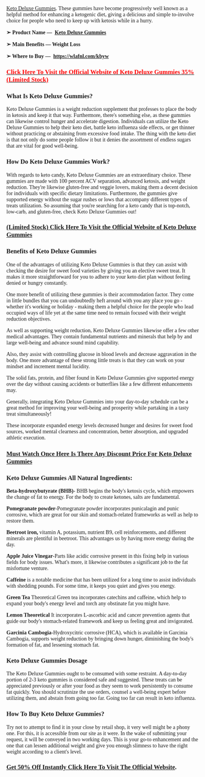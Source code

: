 <p><span style="font-family: Georgia;"><a href="https://wlafnl.com/kbyw" target="_blank" rel="nofollow" data-saferedirecturl="https://www.google.com/url?hl=en-GB&amp;q=https://wlafnl.com/kbyw&amp;source=gmail&amp;ust=1729143709899000&amp;usg=AOvVaw0YjXkfvmkI9_xERE3zN5UH">Keto Deluxe Gummies</a>. These gummies have become progressively well known as a helpful method for enhancing a ketogenic diet, giving a delicious and simple to-involve choice for people who need to keep up with ketosis while in a hurry.</span></p>
<p><strong><span style="font-family: Georgia;">➢ Product Name &mdash;&nbsp;&nbsp;<a href="https://wlafnl.com/kbyw" target="_blank" rel="nofollow" data-saferedirecturl="https://www.google.com/url?hl=en-GB&amp;q=https://wlafnl.com/kbyw&amp;source=gmail&amp;ust=1729143709899000&amp;usg=AOvVaw0YjXkfvmkI9_xERE3zN5UH">Keto Deluxe Gummies</a></span></strong></p>
<p><strong><span style="font-family: Georgia;">➢ Main Benefits &mdash; Weight Loss</span></strong></p>
<p><strong><span style="font-family: Georgia;">➢ Where to Buy &mdash;&nbsp;&nbsp;<a href="https://wlafnl.com/kbyw" target="_blank" rel="nofollow" data-saferedirecturl="https://www.google.com/url?hl=en-GB&amp;q=https://wlafnl.com/kbyw&amp;source=gmail&amp;ust=1729143709899000&amp;usg=AOvVaw0YjXkfvmkI9_xERE3zN5UH">https://wlafnl.com/kbyw</a></span></strong></p>
<h3><a href="https://wlafnl.com/kbyw"><strong><u><span style="color: #ff0000; font-family: Georgia;">Click Here To Visit the Official Website of Keto Deluxe Gummies 35% (Limited Stock)</span></u></strong></a></h3>
<h3><strong><span style="font-family: Georgia;">What Is Keto Deluxe Gummies?</span></strong></h3>
<p><span style="font-family: Georgia;">Keto Deluxe Gummies is a weight reduction supplement that professes to place the body in ketosis and keep it that way. Furthermore, there's something else, as these gummies can likewise control hunger and accelerate digestion. Individuals can utilize the Keto Deluxe Gummies to help their keto diet, battle keto influenza side effects, or get thinner without practicing or abstaining from excessive food intake. The thing with the keto diet is that not only do some people follow it but it denies the assortment of endless sugars that are vital for good well-being.</span></p>
<h3><strong><span style="font-family: Georgia;">How Do Keto Deluxe Gummies Work?</span></strong></h3>
<p><span style="font-family: Georgia;">With regards to keto candy, Keto Deluxe Gummies are an extraordinary choice. These gummies are made with 100 percent ACV separation, advanced ketosis, and weight reduction. They're likewise gluten-free and veggie lovers, making them a decent decision for individuals with specific dietary limitations. Furthermore, the gummies give supported energy without the sugar rushes or lows that accompany different types of treats utilization. So assuming that you're searching for a keto candy that is top-notch, low-carb, and gluten-free, check Keto Deluxe Gummies out!</span></p>
<h3><strong><a href="https://wlafnl.com/kbyw" target="_blank" rel="nofollow" data-saferedirecturl="https://www.google.com/url?hl=en-GB&amp;q=https://wlafnl.com/kbyw&amp;source=gmail&amp;ust=1729143709899000&amp;usg=AOvVaw0YjXkfvmkI9_xERE3zN5UH"><span style="font-family: Georgia;">(Limited Stock) Click Here To Visit the Official Website of Keto Deluxe Gummies</span></a></strong></h3>
<h3><strong><span style="font-family: Georgia;">Benefits of Keto Deluxe Gummies&nbsp;</span></strong></h3>
<p><span style="font-family: Georgia;">One of the advantages of utilizing Keto Deluxe Gummies is that they can assist with checking the desire for sweet food varieties by giving you an elective sweet treat. It makes it more straightforward for you to adhere to your keto diet plan without feeling denied or hungry constantly.</span></p>
<p><span style="font-family: Georgia;">One more benefit of utilizing these gummies is their accommodation factor. They come in little bundles that you can undoubtedly heft around with you any place you go - whether it's working or holiday - making them a helpful choice for the people who lead occupied ways of life yet at the same time need to remain focused with their weight reduction objectives.</span></p>
<p><span style="font-family: Georgia;">As well as supporting weight reduction, Keto Deluxe Gummies likewise offer a few other medical advantages. They contain fundamental nutrients and minerals that help by and large well-being and advance sound mind capability.</span></p>
<p><span style="font-family: Georgia;">Also, they assist with controlling glucose in blood levels and decrease aggravation in the body. One more advantage of these strong little treats is that they can work on your mindset and increment mental lucidity.</span></p>
<p><span style="font-family: Georgia;">The solid fats, protein, and fiber found in Keto Deluxe Gummies give supported energy over the day without causing accidents or butterflies like a few different enhancements may.</span></p>
<p><span style="font-family: Georgia;">Generally, integrating Keto Deluxe Gummies into your day-to-day schedule can be a great method for improving your well-being and prosperity while partaking in a tasty treat simultaneously!</span></p>
<p><span style="font-family: Georgia;">These incorporate expanded energy levels decreased hunger and desires for sweet food sources, worked mental clearness and concentration, better absorption, and upgraded athletic execution.</span></p>
<h3><a href="https://wlafnl.com/kbyw"><strong><span style="font-family: Georgia;">Must Watch Once Here Is There Any Discount Price For</span></strong>&nbsp;<strong><span style="font-family: Georgia;">Keto Deluxe Gummies</span></strong></a></h3>
<h3><strong><span style="font-family: Georgia;">Keto Deluxe Gummies All Natural Ingredients:</span></strong></h3>
<p><span style="font-family: Georgia;"><strong>Beta-hydroxybutyrate (BHB)</strong>- BHB begins the body's ketosis cycle, which empowers the change of fat to energy. For the body to create ketones, salts are fundamental.</span></p>
<p><span style="font-family: Georgia;"><strong>Pomegranate powder</strong>-Pomegranate powder incorporates punicalagin and punic corrosive, which are great for our skin and stomach-related frameworks as well as help to restore them.</span></p>
<p><span style="font-family: Georgia;"><strong>Beetroot iron,&nbsp;</strong>vitamin A, potassium, nutrient B9, cell reinforcements, and different minerals are plentiful in beetroot. This advantages us by having more energy during the day.</span></p>
<p><span style="font-family: Georgia;"><strong>Apple Juice Vinegar</strong>-Parts like acidic corrosive present in this fixing help in various fields for body issues. What's more, it likewise contributes a significant job to the fat misfortune venture.</span></p>
<p><span style="font-family: Georgia;"><strong>Caffeine</strong>&nbsp;is a notable medicine that has been utilized for a long time to assist individuals with shedding pounds. For some time, it keeps you quiet and gives you energy.</span></p>
<p><span style="font-family: Georgia;"><strong>Green Tea</strong>&nbsp;Theoretical Green tea incorporates catechins and caffeine, which help to expand your body's energy level and torch any obstinate fat you might have.</span></p>
<p><span style="font-family: Georgia;"><strong>Lemon Theoretical&nbsp;</strong>It incorporates L-ascorbic acid and cancer prevention agents that guide our body's stomach-related framework and keep us feeling great and invigorated.</span></p>
<p><span style="font-family: Georgia;"><strong>Garcinia Cambogia</strong>-Hydroxycitric corrosive (HCA), which is available in Garcinia Cambogia, supports weight reduction by bringing down hunger, diminishing the body's formation of fat, and lessening stomach fat.</span></p>
<h3><strong><span style="font-family: Georgia;">Keto Deluxe Gummies Dosage</span></strong></h3>
<p><span style="font-family: Georgia;">The Keto Deluxe Gummies ought to be consumed with some restraint. A day-to-day portion of 2-3 keto gummies is considered safe and suggested. These treats can be appreciated previously or after your food as they seem to work persistently to consume fat quickly. You should scrutinize the use orders, counsel a well-being expert before utilizing them, and abstain from going too far. Going too far can result in keto influenza.</span></p>
<h3><strong><span style="font-family: Georgia;">How To Buy Keto Deluxe Gummies?&nbsp;</span></strong></h3>
<p><span style="font-family: Georgia;">Try not to attempt to find it in your close by retail shop, it very well might be a phony one. For this, it is accessible from our site as it were. In the wake of submitting your request, it will be conveyed in two working days. This is your go-to enhancement and the one that can lessen additional weight and give you enough slimness to have the right weight according to a client's level.&nbsp;</span></p>
<h3><span style="font-family: Georgia;"><a href="https://wlafnl.com/kbyw" target="_blank" rel="nofollow" data-saferedirecturl="https://www.google.com/url?hl=en-GB&amp;q=https://wlafnl.com/kbyw&amp;source=gmail&amp;ust=1729143709899000&amp;usg=AOvVaw0YjXkfvmkI9_xERE3zN5UH"><strong>Get 50% Off Instantly Click Here To Visit The Official Website</strong></a>.</span></h3>
